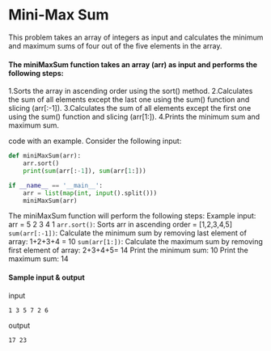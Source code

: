 # Mini-Max Sum
 This problem  takes an array of integers as input and calculates the minimum and maximum sums of four out of the five elements in the array.

#### The miniMaxSum function takes an array (arr) as input and performs the following steps:

 1.Sorts the array in ascending order using the sort() method.
 2.Calculates the sum of all elements except the last one using the sum() function and slicing (arr[:-1]).
 3.Calculates the sum of all elements except the first one using the sum() function and slicing (arr[1:]).
 4.Prints the minimum sum and maximum sum.

 code with an example. Consider the following input:

```python
def miniMaxSum(arr):
    arr.sort()
    print(sum(arr[:-1]), sum(arr[1:]))

if __name__ == '__main__':
    arr = list(map(int, input().split()))
    miniMaxSum(arr)

```
 The miniMaxSum function will perform the following steps:
 Example input: arr = 5 2 3 4 1
 ```arr.sort()```: Sorts arr in ascending order = [1,2,3,4,5]
 ```sum(arr[:-1])```: Calculate the minimum sum by removing last element of array: 1+2+3+4 = 10
 ```sum(arr[1:])```: Calculate the maximum sum by removing first element of array: 2+3+4+5= 14
 Print the minimum sum: 10
 Print the maximum sum: 14

#### Sample input & output
input
```
1 3 5 7 2 6
```
output
```
17 23
```
